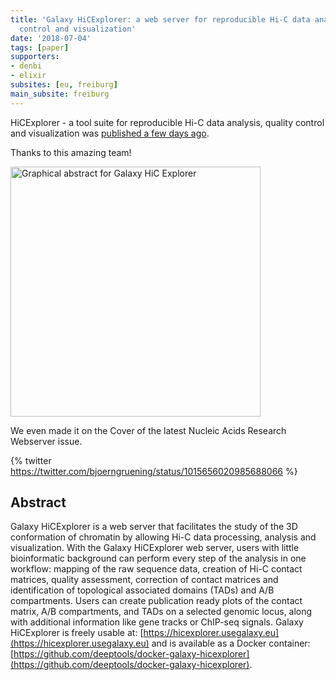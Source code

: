 ```yaml
---
title: 'Galaxy HiCExplorer: a web server for reproducible Hi-C data analysis, quality
  control and visualization'
date: '2018-07-04'
tags: [paper]
supporters:
- denbi
- elixir
subsites: [eu, freiburg]
main_subsite: freiburg
---
```


HiCExplorer - a tool suite for reproducible Hi-C data analysis, quality control and visualization
was [published a few days ago](https://doi.org/10.1093/nar/gky504).

Thanks to this amazing team!

<div class="multiple-img">
    <img src="/assets/media/hic_nar.jpeg" height="400px" alt="Graphical abstract for Galaxy HiC Explorer" />
</div>

We even made it on the Cover of the latest Nucleic Acids Research Webserver issue.

{% twitter https://twitter.com/bjoerngruening/status/1015656020985688066 %}

## Abstract

Galaxy HiCExplorer is a web server that facilitates the study of the 3D conformation of chromatin
by allowing Hi-C data processing, analysis and visualization. With the Galaxy HiCExplorer web server,
users with little bioinformatic background can perform every step of the analysis in one
workflow: mapping of the raw sequence data, creation of Hi-C contact matrices, quality assessment,
correction of contact matrices and identification of topological associated domains (TADs) and
A/B compartments. Users can create publication ready plots of the contact matrix, A/B compartments,
and TADs on a selected genomic locus, along with additional information like gene tracks or ChIP-seq signals.
Galaxy HiCExplorer is freely usable at: [https://hicexplorer.usegalaxy.eu](https://hicexplorer.usegalaxy.eu)
and is available as a Docker container:
[https://github.com/deeptools/docker-galaxy-hicexplorer](https://github.com/deeptools/docker-galaxy-hicexplorer).

